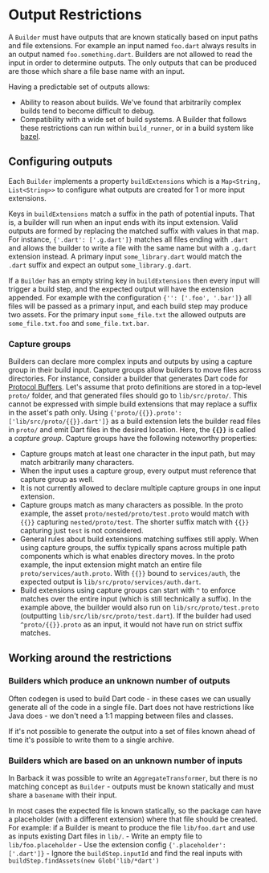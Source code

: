 # Output Restrictions

A `Builder` must have outputs that are known statically based on input paths and
file extensions. For example an input named `foo.dart` always results in an
output named `foo.something.dart`. Builders are not allowed to read the input in
order to determine outputs. The only outputs that can be produced are those
which share a file base name with an input.

Having a predictable set of outputs allows:

-   Ability to reason about builds. We've found that arbitrarily complex builds
    tend to become difficult to debug.
-   Compatibility with a wide set of build systems. A Builder that follows these
    restrictions can run within `build_runner`, or in a build system like
    [bazel](https://bazel.build).

## Configuring outputs

Each `Builder` implements a property `buildExtensions` which is a `Map<String,
List<String>>` to configure what outputs are created for 1 or more input
extensions.

Keys in `buildExtensions` match a suffix in the path of potential inputs. That
is, a builder will run when an input ends with its input extension.
Valid outputs are formed by replacing the matched suffix with values in that 
map. For instance, `{'.dart': ['.g.dart']}` matches all files ending with
`.dart` and allows the builder to write a file  with the same name but with a
`.g.dart` extension instead.
A primary input `some_library.dart` would match the `.dart` suffix and expect
an output `some_library.g.dart`.

If a `Builder` has an empty string key in `buildExtensions` then every input
will trigger a build step, and the expected output will have the extension
appended. For example with the configuration `{'': ['.foo', '.bar']}` all files
will be passed as a primary input, and each build step may produce two assets.
For the primary input `some_file.txt` the allowed outputs are
`some_file.txt.foo` and `some_file.txt.bar`.

### Capture groups

Builders can declare more complex inputs and outputs by using a capture group
in their build input. Capture groups allow builders to move files across
directories. For instance, consider a builder that generates Dart code for
[Protocol Buffers][protobuf]. Let's assume that proto definitions are stored in
a top-level `proto/` folder, and that generated files should go to
`lib/src/proto/`. This cannot be expressed with simple build extensions that
may replace a suffix in the asset's path only.
Using `{'proto/{{}}.proto': ['lib/src/proto/{{}}.dart']}` as a build extension
lets the builder read files in `proto/` and emit Dart files in the desired 
location. Here, the __`{{}}`__ is called a _capture group_. Capture groups have
the following noteworthy properties:

- Capture groups match at least one character in the input path, but may match
  arbitrarily many characters.
- When the input uses a capture group, every output must reference that capture
  group as well.
- It is not currently allowed to declare multiple capture groups in one input
  extension.
- Capture groups match as many characters as possible. In the proto example,
  the asset `proto/nested/proto/test.proto` would match with `{{}}` capturing
  `nested/proto/test`. The shorter suffix match with `{{}}` capturing just
  `test` is not considered.
- General rules about build extensions matching suffixes still apply. When
  using capture groups, the suffix typically spans across multiple path
  components which is what enables directory moves.
  In the proto example, the input extension might match an entire file
  `proto/services/auth.proto`. With `{{}}` bound to `services/auth`, the
  expected output is `lib/src/proto/services/auth.dart`.
- Build extensions using capture groups can start with `^` to enforce matches
  over the entire input (which is still technically a suffix).
  In the example above, the builder would also run on 
  `lib/src/proto/test.proto` (outputting `lib/src/lib/src/proto/test.dart`).
  If the builder had used `^proto/{{}}.proto` as an input, it would not have
  run on strict suffix matches.

## Working around the restrictions

### Builders which produce an unknown number of outputs

Often codegen is used to build Dart code - in these cases we can usually
generate all of the code in a single file. Dart does not have restrictions like
Java does - we don't need a 1:1 mapping between files and classes.

If it's not possible to generate the output into a set of files known ahead of
time it's possible to write them to a single archive.

### Builders which are based on an unknown number of inputs

In Barback it was possible to write an `AggregateTransformer`, but there is no
matching concept as `Builder` - outputs must be known statically and must share
a `basename` with their input.

In most cases the expected file is known statically, so the package can have a
placeholder (with a different extension) where that file should be created. For
example: if a Builder is meant to produce the file `lib/foo.dart` and use as
inputs existing Dart files in `lib/`. - Write an empty file to
`lib/foo.placeholder` - Use the extension config `{'.placeholder': ['.dart']}` -
Ignore the `buildStep.inputId` and find the real inputs with
`buildStep.findAssets(new Glob('lib/*dart')`

[protobuf]: https://developers.google.com/protocol-buffers